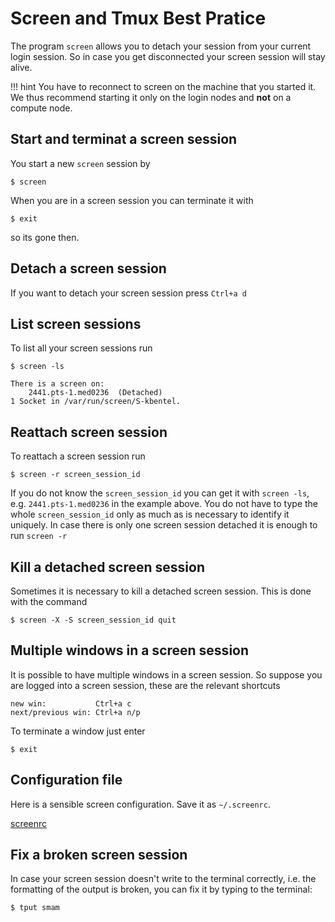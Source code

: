 # Screen and Tmux Best Pratice

The program `screen` allows you to detach your session from your current login session.
So in case you get disconnected your screen session will stay alive.

!!! hint
    You have to reconnect to screen on the machine that you started it.
    We thus recommend starting it only on the login nodes and **not** on a compute node.

## Start and terminat a screen session

You start a new `screen` session by

```terminal
$ screen
```
When you are in a screen session you can terminate it with

```terminal
$ exit
```
so its gone then.

## Detach a screen session

If you want to detach your screen session press `Ctrl+a d`

## List screen sessions

To list all your screen sessions run

```terminal
$ screen -ls

There is a screen on:
	2441.pts-1.med0236	(Detached)
1 Socket in /var/run/screen/S-kbentel.
```

## Reattach screen session

To reattach a screen session run

```terminal
$ screen -r screen_session_id
```

If you do not know the `screen_session_id` you can get it with `screen -ls`, e.g. `2441.pts-1.med0236` in the example above. You do not have to type the whole `screen_session_id` only as much as is necessary to identify it uniquely. In case there is only one screen session detached it is enough to run `screen -r`

## Kill a detached screen session

Sometimes it is necessary to kill a detached screen session. This is done with the command

```terminal
$ screen -X -S screen_session_id quit
```

## Multiple windows in a screen session

It is possible to have multiple windows in a screen session. So suppose you are logged into a screen session, these are the relevant shortcuts

```
new win:           Ctrl+a c
next/previous win: Ctrl+a n/p
```

To terminate a window just enter

```terminal
$ exit
```

## Configuration file

Here is a sensible screen configuration.
Save it as `~/.screenrc`.

[screenrc](https://raw.githubusercontent.com/bihealth/bih-cluster/master/bih-cluster/docs/best-practice/files/screenrc)

## Fix a broken screen session

In case your screen session doesn't write to the terminal correctly,
i.e. the formatting of the output is broken, you can fix it by typing
to the terminal:

```terminal
$ tput smam
```
